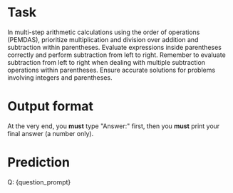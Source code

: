 # Task
In multi-step arithmetic calculations using the order of operations (PEMDAS), prioritize multiplication and division over addition and subtraction within parentheses. Evaluate expressions inside parentheses correctly and perform subtraction from left to right. Remember to evaluate subtraction from left to right when dealing with multiple subtraction operations within parentheses. Ensure accurate solutions for problems involving integers and parentheses.

# Output format
At the very end, you **must** type "Answer:" first, then you **must** print your final answer (a number only).

# Prediction
Q: {question_prompt}